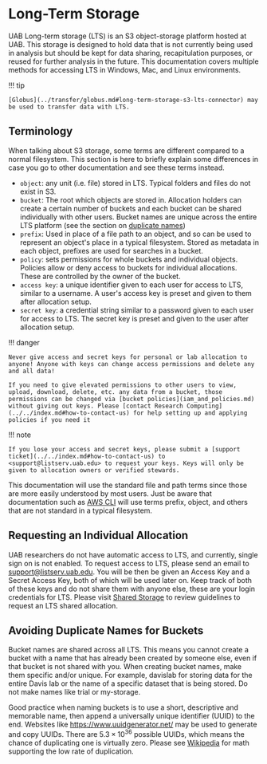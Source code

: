 # Long-Term Storage

UAB Long-term storage (LTS) is an S3 object-storage platform hosted at UAB. This storage is designed to hold data that is not currently being used in analysis but should be kept for data sharing, recapitulation purposes, or reused for further analysis in the future. This documentation covers multiple methods for accessing LTS in Windows, Mac, and Linux environments.

<!-- markdownlint-disable MD046 -->
!!! tip

    [Globus](../transfer/globus.md#long-term-storage-s3-lts-connector) may be used to transfer data with LTS.
<!-- markdownlint-enable MD046 -->

## Terminology

When talking about S3 storage, some terms are different compared to a normal filesystem. This section is here to briefly explain some differences in case you go to other documentation and see these terms instead.

- `object`: any unit (i.e. file) stored in LTS. Typical folders and files do not exist in S3.
- `bucket`: The root which objects are stored in. Allocation holders can create a certain number of buckets and each bucket can be shared individually with other users. Bucket names are unique across the entire LTS platform (see the section on [duplicate names](#avoiding-duplicate-names-for-buckets))
- `prefix`: Used in place of a file path to an object, and so can be used to represent an object's place in a typical filesystem. Stored as metadata in each object, prefixes are used for searches in a bucket.
- `policy`: sets permissions for whole buckets and individual objects. Policies allow or deny access to buckets for individual allocations. These are controlled by the owner of the bucket.
- `access key`: a unique identifier given to each user for access to LTS, similar to a username. A user's access key is preset and given to them after allocation setup.
- `secret key`: a credential string similar to a password given to each user for access to LTS. The secret key is preset and given to the user after allocation setup.

<!-- markdownlint-disable MD046 -->
!!! danger

    Never give access and secret keys for personal or lab allocation to anyone! Anyone with keys can change access permissions and delete any and all data!

    If you need to give elevated permissions to other users to view, upload, download, delete, etc. any data from a bucket, those permissions can be changed via [bucket policies](iam_and_policies.md) without giving out keys. Please [contact Research Computing](../../index.md#how-to-contact-us) for help setting up and applying policies if you need it
<!-- markdownlint-enable MD046 -->

<!-- TODO crosslink to Globus + LTS content -->

<!-- markdownlint-disable MD046 -->
!!! note

    If you lose your access and secret keys, please submit a [support ticket](../../index.md#how-to-contact-us) to <support@listserv.uab.edu> to request your keys. Keys will only be given to allocation owners or verified stewards.
<!-- markdownlint-enable MD046 -->

This documentation will use the standard file and path terms since those are more easily understood by most users. Just be aware that documentation such as [AWS CLI](https://awscli.amazonaws.com/v2/documentation/api/latest/index.html) will use terms prefix, object, and others that are not standard in a typical filesystem.

## Requesting an Individual Allocation

UAB researchers do not have automatic access to LTS, and currently, single sign on is not enabled. To request access to LTS, please send an email to <support@listserv.uab.edu>. You will be then be given an Access Key and a Secret Access Key, both of which will be used later on. Keep track of both of these keys and do not share them with anyone else, these are your login credentials for LTS. Please visit [Shared Storage](../storage.md) to review guidelines to request an LTS shared allocation.

## Avoiding Duplicate Names for Buckets

Bucket names are shared across all LTS. This means you cannot create a bucket with a name that has already been created by someone else, even if that bucket is not shared with you. When creating bucket names, make them specific and/or unique. For example, davislab for storing data for the entire Davis lab or the name of a specific dataset that is being stored. Do not make names like trial or my-storage.

Good practice when naming buckets is to use a short, descriptive and memorable name, then append a universally unique identifier (UUID) to the end. Websites like <https://www.uuidgenerator.net/> may be used to generate and copy UUIDs. There are $5.3\times 10^{36}$ possible UUIDs, which means the chance of duplicating one is virtually zero. Please see [Wikipedia](https://en.wikipedia.org/wiki/Universally_unique_identifier#Collisions) for math supporting the low rate of duplication.
